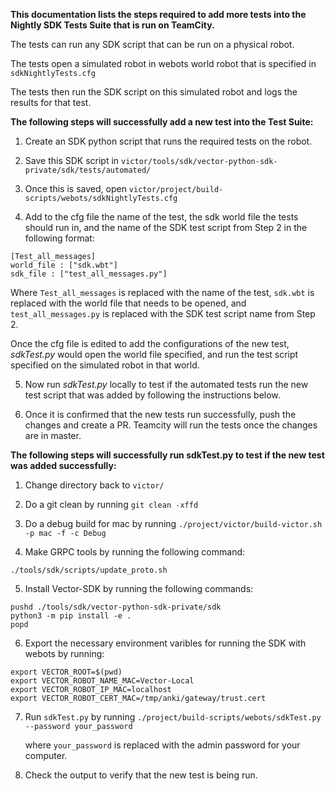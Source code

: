 **This documentation lists the steps required to add more tests into the Nightly SDK Tests Suite that is run on TeamCity.**

The tests can run any SDK script that can be run on a physical robot. 

The tests open a simulated robot in webots world robot that is specified in `sdkNightlyTests.cfg`

The tests then run the SDK script on this simulated robot and logs the results for that test. 

**The following steps will successfully add a new test into the Test Suite:**

1. Create an SDK python script that runs the required tests on the robot.

2. Save this SDK script in `victor/tools/sdk/vector-python-sdk-private/sdk/tests/automated/`

3. Once this is saved, open `victor/project/build-scripts/webots/sdkNightlyTests.cfg`

4. Add to the cfg file the name of the test, the sdk world file the tests should run in, 
   and the name of the SDK test script from Step 2 in the following format:

  ```
  [Test_all_messages]
  world_file : ["sdk.wbt"]
  sdk_file : ["test_all_messages.py"]
  ```
   
   Where `Test_all_messages` is replaced with the name of the test,
         `sdk.wbt` is replaced with the world file that needs to be opened,
         and `test_all_messages.py` is replaced with the SDK test script name from Step 2.

   Once the cfg file is edited to add the configurations of the new test, *sdkTest.py* would open the 
   world file specified, and run the test script specified on the simulated robot in that world.

5. Now run *sdkTest.py* locally to test if the automated tests run the new test script that was added by following
   the instructions below.

6. Once it is confirmed that the new tests run successfully, push the changes and create a PR. Teamcity will run the
   tests once the changes are in master.




**The following steps will successfully run sdkTest.py to test if the new test was added successfully:**

1. Change directory back to `victor/`

2. Do a git clean by running `git clean -xffd`

3. Do a debug build for mac by running `./project/victor/build-victor.sh -p mac -f -c Debug`

4. Make GRPC tools by running the following command:
  ```
  ./tools/sdk/scripts/update_proto.sh
  ```

5. Install Vector-SDK by running the following commands:
  ```
  pushd ./tools/sdk/vector-python-sdk-private/sdk
  python3 -m pip install -e .
  popd
  ```

6. Export the necessary environment varibles for running the SDK with webots by running:
  ```
  export VECTOR_ROOT=$(pwd)
  export VECTOR_ROBOT_NAME_MAC=Vector-Local
  export VECTOR_ROBOT_IP_MAC=localhost
  export VECTOR_ROBOT_CERT_MAC=/tmp/anki/gateway/trust.cert
  ```

7. Run `sdkTest.py` by running `./project/build-scripts/webots/sdkTest.py --password your_password`

   where `your_password` is replaced with the admin password for your computer.

8. Check the output to verify that the new test is being run.

